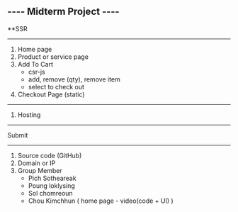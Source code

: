 ---- Midterm Project ----
--------------------------

**SSR

--------------------------
1. Home page
2. Product or service page
3. Add To Cart
   - csr-js
   - add, remove (qty), remove item
   - select to check out
4. Checkout Page (static)
----------------------------
1. Hosting
----------------------------

Submit

--------------------------
1. Source code (GitHub)
2. Domain or IP
3. Group Member
   - Pich Sotheareak
   - Poung loklysing
   - Sol chomreoun
   - Chou Kimchhun ( home page - video(code + UI) )
